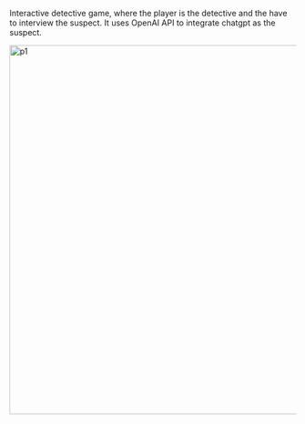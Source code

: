  Interactive detective game, where the player is the detective and the have to interview the suspect. It uses OpenAI API to integrate chatgpt as the suspect.


 <img width="649" alt="p1" src="https://github.com/douaaz/openaiAPI-detective-game/assets/94295853/1330c5d9-80a0-4c30-8596-9a3eabff4c43">
